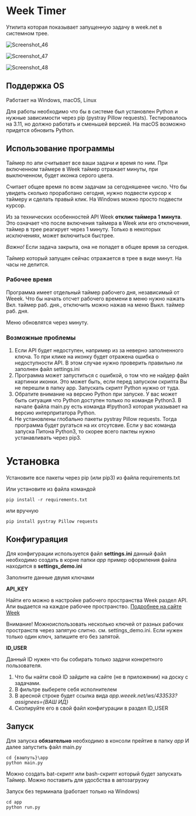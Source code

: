 # Week Timer
Утилита которая показывает запущенную задачу в week.net в системном трее.

![Screenshot_46](https://github.com/mcnickbronx/week_timer/assets/17063709/870c01ae-4c6b-4121-88fe-d483050b5286)

![Screenshot_47](https://github.com/mcnickbronx/week_timer/assets/17063709/0f5c4438-84ff-4c2d-9661-6436c75c0ccb)

![Screenshot_48](https://github.com/mcnickbronx/week_timer/assets/17063709/28d60ed5-5457-48d2-bf6e-b5052ae1edad)

## Поддержка OS
Работает на Windows, macOS, Linux

Для работы необходимо что бы в системе был установлен Python и нужные зависимости через pip (pystray Pillow requests).
Тестировалось на 3.11, но должно работать и сменьшей версией.
На macOS возможно придется обновить Python.

## Использование программы

Таймер по апи считывает все ваши задачи и время по ним. При включенном таймере в Week таймер отражает минуты, при выключенном, будет иконка серого цвета.

Считает общее время по всем задачам за сегодняшенее число. Что бы увидеть сколько проработано сегодня, нужно подвести курсор к таймеру и сделать правый клик. На Windows можно просто подвести курсор.

Из за технических особенностей API Week **отклик таймера 1 минута**. Это означает что после включения таймера в Week или его отключения, таймер в трее реагирует через 1 минуту. Только в некоторых исключениях, может включиться быстрее.

*Важно!* Если задача закрыта, она не попадет в общее время за сегодня.

Таймер который запущен сейчас отражается в трее в виде минут. На часы не делится.

### Рабочее время
Программа имеет отдельный таймер рабочего дня, независимый от Weeek. Что бы начать отсчет рабочего времени в меню
нужно нажать Вкл. таймер раб. дня., отключить можно нажав на меню Выкл. таймер раб. дня.

Меню обновлятся через минуту.

### Возможные проблемы
1. Если API будет недоступен, например из за неверно заполненного ключа. То при клике на иконку будет отражена ошибка о недоступности API. В этом случае нужно проверить правильно ли заполнен файл settings.ini
2. Программа может запуститься с ошибкой, о том что не найдер файл картинки иконки. Это может быть, если перед запуском скрипта Вы не перешли в папку app. Запускать скрипт Python нужно от туда.
3. Обратите внимание на версию Python при запуске. У вас может быть ситуация что Python доступен только по команде Python3. В начале файла main.py есть команда #!python3 которая указывает на версию интерпритатора Python.
4. Не установлены глобально пакеты pystray Pillow requests. Тогда программа будет ругаться на их отсутсвие. Если у вас команда запуска Питона Python3, то скорее всего пактеы нужно устанавливать через pip3.
# Установка

Установите все пакеты через pip (или pip3) из файла
requirements.txt

Или установите из файла командой
```
pip install -r requirements.txt
```
или вручную
```
pip install pystray Pillow requests
```
## Конфигураяция

Для конфигурации используется файл
**settings.ini**
данный файл необходимо создать в корне папки *app*
пример оформления файла находится в **settings_demo.ini**

Заполните данные двумя ключами

**API_KEY**

Найти его можно в настройке рабочего пространства Week раздел API.
Апи выдается на каждое рабочее пространство.
[Подробнее на сайте Week](https://weeek.net/ru/help/workspace/integracii/api)

Внимание! Можноиспользовать несколько ключей от разных рабочих пространств через запятую слитно.
см. settings_demo.ini. Если нужен только один ключ, запишите его без запятой.

**ID_USER**

Данный ID нужен что бы собирать только задачи конкретного пользователя.
1. Что бы найти свой ID зайдите на сайте (не в приложении) на доску с задачами.
2. В фильтре выберете себя исполнителем
3. В аресной строке будет ссылка вида *app.weeek.net/ws/433533?assignees={ВАШ ИД}*
4. Скопируйте его в свой файл конфигурации в раздел ID_USER

## Запуск

Для запуска **обязательно** необходимо в консоли прейтие в папку *app*
И далее запустить файл main.py

```
cd {вашпуть}\app
python main.py
```
Можно создать bat-скрипт или bash-скрипт который будет запускать Таймер.
Можно поставить для удосбства в автозагрузку

Запуск без терминала (работает только на Windows)
```
cd app
python run.py
```

